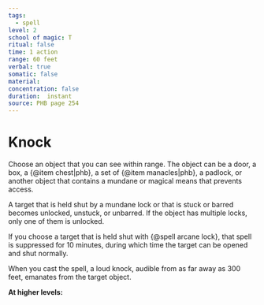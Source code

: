 ```yaml
---
tags:
  - spell
level: 2
school of magic: T
ritual: false
time: 1 action
range: 60 feet
verbal: true
somatic: false
material: 
concentration: false
duration:  instant
source: PHB page 254
---
```

# Knock
Choose an object that you can see within range. The object can be a door, a box, a {@item chest|phb}, a set of {@item manacles|phb}, a padlock, or another object that contains a mundane or magical means that prevents access.

A target that is held shut by a mundane lock or that is stuck or barred becomes unlocked, unstuck, or unbarred. If the object has multiple locks, only one of them is unlocked.

If you choose a target that is held shut with {@spell arcane lock}, that spell is suppressed for 10 minutes, during which time the target can be opened and shut normally.

When you cast the spell, a loud knock, audible from as far away as 300 feet, emanates from the target object.

**At higher levels:** 